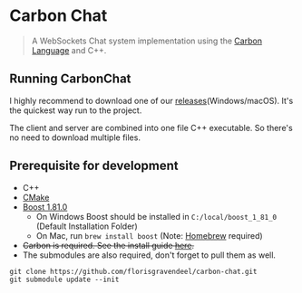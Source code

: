 # Carbon Chat
> A WebSockets Chat system implementation using the [Carbon Language](https://github.com/carbon-language/carbon-lang) and C++.

## Running CarbonChat
I highly recommend to download one of our [releases](https://github.com/florisgravendeel/carbon-chat/releases)(Windows/macOS). It's the quickest way run to the project.

The client and server are combined into one file C++ executable. So there's no need to download multiple files. 

## Prerequisite for development
- C++
- [CMake](https://cmake.org/download/)
- [Boost 1.81.0](https://www.boost.org/users/download/)
    - On Windows Boost should be installed in `C:/local/boost_1_81_0` (Default Installation Folder)
    - On Mac, run `brew install boost` (Note: [Homebrew](https://brew.sh) required)
-  <del>Carbon is required. See the install guide [here](https://github.com/carbon-language/carbon-lang#getting-started).
- The submodules are also required, don't forget to pull them as well.
```
git clone https://github.com/florisgravendeel/carbon-chat.git
git submodule update --init
```

